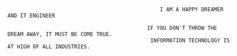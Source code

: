                                                     I AM A HAPPY DREAMER AND IT ENGINEER

                                                IF YOU DON'T THROW THE DREAM AWAY, IT MUST BE COME TRUE. 
                                                 INFORMATION TECHNOLOGY IS AT HIGH OF ALL INDUSTRIES.
